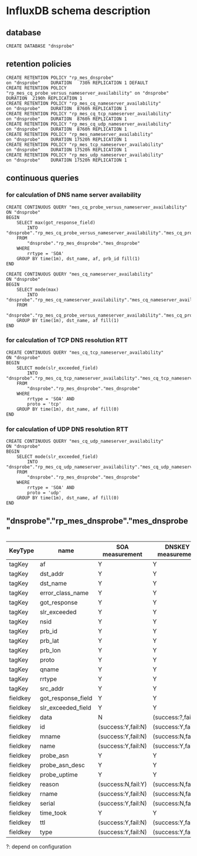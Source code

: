# InfluxDB schema description

## database

```
CREATE DATABASE "dnsprobe"
```

## retention policies

```
CREATE RETENTION POLICY "rp_mes_dnsprobe"                                on "dnsprobe"    DURATION   730h REPLICATION 1 DEFAULT
CREATE RETENTION POLICY "rp_mes_cq_probe_versus_nameserver_availability" on "dnsprobe"    DURATION  2190h REPLICATION 1
CREATE RETENTION POLICY "rp_mes_cq_nameserver_availability"              on "dnsprobe"    DURATION  8760h REPLICATION 1
CREATE RETENTION POLICY "rp_mes_cq_tcp_nameserver_availability"          on "dnsprobe"    DURATION  8760h REPLICATION 1
CREATE RETENTION POLICY "rp_mes_cq_udp_nameserver_availability"          on "dnsprobe"    DURATION  8760h REPLICATION 1
CREATE RETENTION POLICY "rp_mes_nameserver_availability"                 on "dnsprobe"    DURATION 17520h REPLICATION 1
CREATE RETENTION POLICY "rp_mes_tcp_nameserver_availability"             on "dnsprobe"    DURATION 17520h REPLICATION 1
CREATE RETENTION POLICY "rp_mes_udp_nameserver_availability"             on "dnsprobe"    DURATION 17520h REPLICATION 1
```

## continuous queries

### for calculation of DNS name server availability
```
CREATE CONTINUOUS QUERY "mes_cq_probe_versus_nameserver_availability"
ON "dnsprobe"
BEGIN
    SELECT max(got_response_field) 
        INTO "dnsprobe"."rp_mes_cq_probe_versus_nameserver_availability"."mes_cq_probe_versus_nameserver_availability"
    FROM 
        "dnsprobe"."rp_mes_dnsprobe"."mes_dnsprobe"
    WHERE
        rrtype = 'SOA'
    GROUP BY time(1m), dst_name, af, prb_id fill(1)
END
```

```
CREATE CONTINUOUS QUERY "mes_cq_nameserver_availability"
ON "dnsprobe"
BEGIN
    SELECT mode(max) 
        INTO "dnsprobe"."rp_mes_cq_nameserver_availability"."mes_cq_nameserver_availability"
    FROM
        "dnsprobe"."rp_mes_cq_probe_versus_nameserver_availability"."mes_cq_probe_versus_nameserver_availability"
    GROUP BY time(1m), dst_name, af fill(1)
END
```

### for calculation of TCP DNS resolution RTT
```
CREATE CONTINUOUS QUERY "mes_cq_tcp_nameserver_availability"
ON "dnsprobe"
BEGIN
    SELECT mode(slr_exceeded_field)
        INTO "dnsprobe"."rp_mes_cq_tcp_nameserver_availability"."mes_cq_tcp_nameserver_availability"
    FROM 
        "dnsprobe"."rp_mes_dnsprobe"."mes_dnsprobe"
    WHERE 
        rrtype = 'SOA' AND 
        proto = 'tcp'
    GROUP BY time(1m), dst_name, af fill(0)
END
```

### for calculation of UDP DNS resolution RTT
```
CREATE CONTINUOUS QUERY "mes_cq_udp_nameserver_availability"
ON "dnsprobe"
BEGIN
    SELECT mode(slr_exceeded_field)
        INTO "dnsprobe"."rp_mes_cq_udp_nameserver_availability"."mes_cq_udp_nameserver_availability"
    FROM 
        "dnsprobe"."rp_mes_dnsprobe"."mes_dnsprobe"
    WHERE 
        rrtype = 'SOA' AND 
        proto = 'udp'
    GROUP BY time(1m), dst_name, af fill(0)
END
```


## "dnsprobe"."rp_mes_dnsprobe"."mes_dnsprobe"

|KeyType |name               |SOA measurement    | DNSKEY measurement | NS measurement   |
| ----   | ----              | ----              | ----               | ----             |
|tagKey  |af                 |    Y              |     Y              |    Y             |
|tagKey  |dst_addr           |    Y              |     Y              |    Y             |
|tagKey  |dst_name           |    Y              |     Y              |    Y             |
|tagKey  |error_class_name   |    Y              |     Y              |    Y             |
|tagKey  |got_response       |    Y              |     Y              |    Y             |
|tagKey  |slr_exceeded       |    Y              |     Y              |    Y             |
|tagKey  |nsid               |    Y              |     Y              |    Y             |
|tagKey  |prb_id             |    Y              |     Y              |    Y             |
|tagKey  |prb_lat            |    Y              |     Y              |    Y             |
|tagKey  |prb_lon            |    Y              |     Y              |    Y             |
|tagKey  |proto              |    Y              |     Y              |    Y             |
|tagKey  |qname              |    Y              |     Y              |    Y             |
|tagKey  |rrtype             |    Y              |     Y              |    Y             |
|tagKey  |src_addr           |    Y              |     Y              |    Y             |
|fieldkey|got_response_field |    Y              |     Y              |    Y             |
|fieldkey|slr_exceeded_field |    Y              |     Y              |    Y             |
|fieldkey|data               |    N              |(success:?,fail:N)  |(success:Y,fail:N)|
|fieldkey|id                 |(success:Y,fail:N) |(success:Y,fail:N)  |(success:Y,fail:N)|
|fieldkey|mname              |(success:Y,fail:N) |(success:N,fail:N)  |(success:N,fail:N)|
|fieldkey|name               |(success:Y,fail:N) |(success:Y,fail:N)  |(success:Y,fail:N)|
|fieldkey|probe_asn          |    Y              |     Y              |    Y             |
|fieldkey|probe_asn_desc     |    Y              |     Y              |    Y             |
|fieldkey|probe_uptime       |    Y              |     Y              |    Y             |
|fieldkey|reason             |(success:N,fail:Y) |(success:N,fail:Y)  |(success:N,fail:Y)|
|fieldkey|rname              |(success:Y,fail:N) |(success:N,fail:N)  |(success:N,fail:N)|
|fieldkey|serial             |(success:Y,fail:N) |(success:N,fail:N)  |(success:N,fail:N)|
|fieldkey|time_took          |    Y              |    Y               |    Y             |
|fieldkey|ttl                |(success:Y,fail:N) |(success:Y,fail:N)  |(success:Y,fail:N)|
|fieldkey|type               |(success:Y,fail:N) |(success:Y,fail:N)  |(success:Y,fail:N)|

?: depend on configuration
